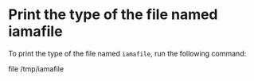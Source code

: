 # Print the type of the file named iamafile

To print the type of the file named `iamafile`, run the following command:

file /tmp/iamafile

